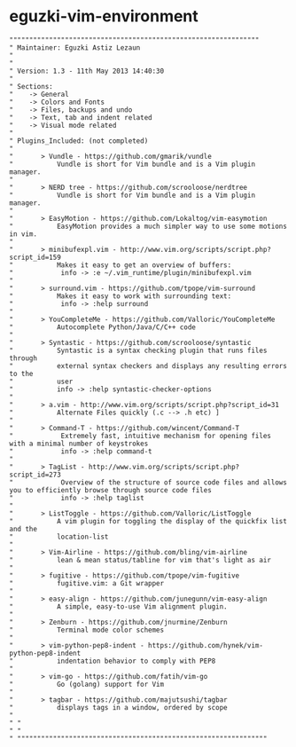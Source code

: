 eguzki-vim-environment
======================

    """""""""""""""""""""""""""""""""""""""""""""""""""""""""""""""
    " Maintainer: Eguzki Astiz Lezaun
    "
    "
    " Version: 1.3 - 11th May 2013 14:40:30
    "
    " Sections:
    "    -> General
    "    -> Colors and Fonts
    "    -> Files, backups and undo
    "    -> Text, tab and indent related
    "    -> Visual mode related
    "
    " Plugins_Included: (not completed)
    "
    "       > Vundle - https://github.com/gmarik/vundle
    "           Vundle is short for Vim bundle and is a Vim plugin manager.
    "
    "       > NERD tree - https://github.com/scrooloose/nerdtree
    "           Vundle is short for Vim bundle and is a Vim plugin manager.
    "
    "       > EasyMotion - https://github.com/Lokaltog/vim-easymotion
    "           EasyMotion provides a much simpler way to use some motions in vim.
    "
    "       > minibufexpl.vim - http://www.vim.org/scripts/script.php?script_id=159
    "           Makes it easy to get an overview of buffers:
    "            info -> :e ~/.vim_runtime/plugin/minibufexpl.vim
    "
    "       > surround.vim - https://github.com/tpope/vim-surround
    "           Makes it easy to work with surrounding text:
    "            info -> :help surround
    "
    "       > YouCompleteMe - https://github.com/Valloric/YouCompleteMe
    "           Autocomplete Python/Java/C/C++ code
    "
    "       > Syntastic - https://github.com/scrooloose/syntastic
    "           Syntastic is a syntax checking plugin that runs files through
    "           external syntax checkers and displays any resulting errors to the
    "           user
    "           info -> :help syntastic-checker-options
    "
    "       > a.vim - http://www.vim.org/scripts/script.php?script_id=31
    "           Alternate Files quickly (.c --> .h etc) ]
    "
    "       > Command-T - https://github.com/wincent/Command-T
    "            Extremely fast, intuitive mechanism for opening files with a minimal number of keystrokes
    "            info -> :help command-t
    "
    "       > TagList - http://www.vim.org/scripts/script.php?script_id=273
    "            Overview of the structure of source code files and allows you to efficiently browse through source code files
    "            info -> :help taglist
    "
    "       > ListToggle - https://github.com/Valloric/ListToggle
    "           A vim plugin for toggling the display of the quickfix list and the
    "           location-list
    "
    "       > Vim-Airline - https://github.com/bling/vim-airline
    "           lean & mean status/tabline for vim that's light as air
    "
    "       > fugitive - https://github.com/tpope/vim-fugitive
    "           fugitive.vim: a Git wrapper
    "
    "       > easy-align - https://github.com/junegunn/vim-easy-align
    "           A simple, easy-to-use Vim alignment plugin.
    "
    "       > Zenburn - https://github.com/jnurmine/Zenburn
    "           Terminal mode color schemes
    "
    "       > vim-python-pep8-indent - https://github.com/hynek/vim-python-pep8-indent
    "           indentation behavior to comply with PEP8
    "
    "       > vim-go - https://github.com/fatih/vim-go
    "           Go (golang) support for Vim
    "
    "       > tagbar - https://github.com/majutsushi/tagbar
    "           displays tags in a window, ordered by scope
    "
    " "
    " "
    " """""""""""""""""""""""""""""""""""""""""""""""""""""""""""""""

